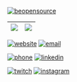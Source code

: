 [![beopensource](https://cdn.discordapp.com/attachments/268884978132058112/775046941537075210/beopensource.jpeg)](#)

| [![](https://github-readme-stats.vercel.app/api?username=rodrigodornelles&hide=stars,issues&title_color=6bbbca&icon_color=6bbbca&show_icons=1&custom_title=Github%20Stats)](#) | [![](https://github-readme-stats.vercel.app/api/top-langs/?username=rodrigodornelles&layout=compact&hide=html&title_color=6bbbca)](#)
| - | - |

[![website](https://img.shields.io/badge/website-rodrigo.dornelles.me-6bbbca?style=for-the-badge&logo=rss)](https://rodrigo.dornelles.me)
[![email](https://img.shields.io/badge/email-rodrigo@dornelles.me-6bbbca?style=for-the-badge&logo=Mail.Ru)](mailto:rodrigo@dornelles.me)

[![phone](https://img.shields.io/badge/phone-%2B55%20(51)%20989434229-6bbbca?style=for-the-badge&logo=WhatsApp)](https://wa.me/5551989434229)
[![linkedin](https://img.shields.io/badge/linkedin-in%2Frdornelles-6bbbca?style=for-the-badge&logo=linkedin)](https://www.linkedin.com/in/rdornelles)

[![twitch](https://img.shields.io/badge/twitch-dornellestv-6bbbca?style=for-the-badge&logo=twitch)](https://www.twitch.tv/dornellestv)
[![instagram](https://img.shields.io/badge/instagram-soon-6bbbca?style=for-the-badge&logo=instagram)](#)
